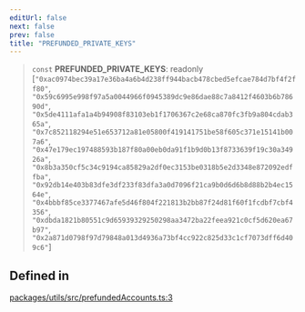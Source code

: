```yaml
---
editUrl: false
next: false
prev: false
title: "PREFUNDED_PRIVATE_KEYS"
---
```


> `const` **PREFUNDED\_PRIVATE\_KEYS**: readonly [`"0xac0974bec39a17e36ba4a6b4d238ff944bacb478cbed5efcae784d7bf4f2ff80"`, `"0x59c6995e998f97a5a0044966f0945389dc9e86dae88c7a8412f4603b6b78690d"`, `"0x5de4111afa1a4b94908f83103eb1f1706367c2e68ca870fc3fb9a804cdab365a"`, `"0x7c852118294e51e653712a81e05800f419141751be58f605c371e15141b007a6"`, `"0x47e179ec197488593b187f80a00eb0da91f1b9d0b13f8733639f19c30a34926a"`, `"0x8b3a350cf5c34c9194ca85829a2df0ec3153be0318b5e2d3348e872092edffba"`, `"0x92db14e403b83dfe3df233f83dfa3a0d7096f21ca9b0d6d6b8d88b2b4ec1564e"`, `"0x4bbbf85ce3377467afe5d46f804f221813b2bb87f24d81f60f1fcdbf7cbf4356"`, `"0xdbda1821b80551c9d65939329250298aa3472ba22feea921c0cf5d620ea67b97"`, `"0x2a871d0798f97d79848a013d4936a73bf4cc922c825d33c1cf7073dff6d409c6"`]

## Defined in

[packages/utils/src/prefundedAccounts.ts:3](https://github.com/qbzzt/tevm-monorepo/blob/main/packages/utils/src/prefundedAccounts.ts#L3)
